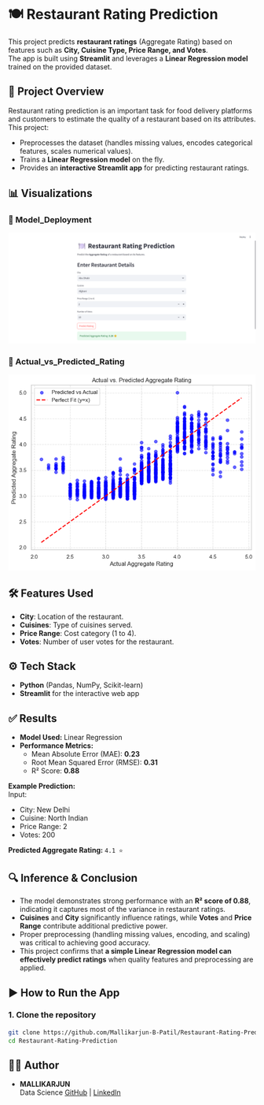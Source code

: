 # 🍽️ Restaurant Rating Prediction

This project predicts **restaurant ratings** (Aggregate Rating) based on features such as **City, Cuisine Type, Price Range, and Votes**.  
The app is built using **Streamlit** and leverages a **Linear Regression model** trained on the provided dataset.  


## 📌 Project Overview
Restaurant rating prediction is an important task for food delivery platforms and customers to estimate the quality of a restaurant based on its attributes.  
This project:
- Preprocesses the dataset (handles missing values, encodes categorical features, scales numerical values).
- Trains a **Linear Regression model** on the fly.
- Provides an **interactive Streamlit app** for predicting restaurant ratings.


## 📊 Visualizations

### 🔹 Model_Deployment
![Model_Deployment](Model_Deployment.png)

### 🔹 Actual_vs_Predicted_Rating
![Actual_vs_Predicted_Rating](Actual_vs_Predicted_Rating.png)


## 🛠 Features Used
- **City**: Location of the restaurant.
- **Cuisines**: Type of cuisines served.
- **Price Range**: Cost category (1 to 4).
- **Votes**: Number of user votes for the restaurant.


## ⚙️ Tech Stack
- **Python** (Pandas, NumPy, Scikit-learn)
- **Streamlit** for the interactive web app


## ✅ Results
- **Model Used:** Linear Regression
- **Performance Metrics:**
  - Mean Absolute Error (MAE): **0.23**
  - Root Mean Squared Error (RMSE): **0.31**
  - R² Score: **0.88**

**Example Prediction:**  
Input:
- City: New Delhi  
- Cuisine: North Indian  
- Price Range: 2  
- Votes: 200  

**Predicted Aggregate Rating:** `4.1 ⭐`


## 🔍 Inference & Conclusion
- The model demonstrates strong performance with an **R² score of 0.88**, indicating it captures most of the variance in restaurant ratings.
- **Cuisines** and **City** significantly influence ratings, while **Votes** and **Price Range** contribute additional predictive power.
- Proper preprocessing (handling missing values, encoding, and scaling) was critical to achieving good accuracy.
- This project confirms that **a simple Linear Regression model can effectively predict ratings** when quality features and preprocessing are applied.



## ▶️ How to Run the App
### 1. Clone the repository
```bash
git clone https://github.com/Mallikarjun-B-Patil/Restaurant-Rating-Prediction.git
cd Restaurant-Rating-Prediction
```

## 🙋‍♂️ Author

- **MALLIKARJUN**  
  Data Science
  [GitHub](https://github.com/Mallikarjun-B-Patil) | [LinkedIn](https://www.linkedin.com/in/mallikarjunpatil4472/)


